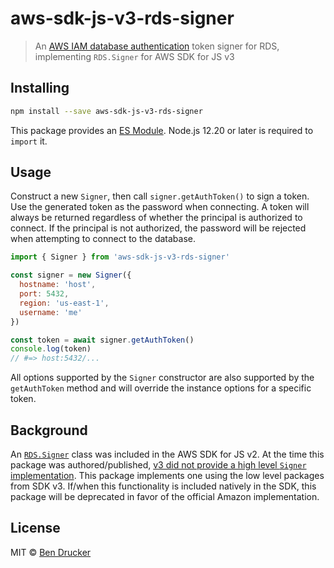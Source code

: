 # aws-sdk-js-v3-rds-signer

> An [AWS IAM database authentication](https://docs.aws.amazon.com/AmazonRDS/latest/UserGuide/UsingWithRDS.IAMDBAuth.html) token signer for RDS, implementing `RDS.Signer` for AWS SDK for JS v3

## Installing

```sh
npm install --save aws-sdk-js-v3-rds-signer
```

This package provides an [ES Module](https://developer.mozilla.org/en-US/docs/Web/JavaScript/Guide/Modules). Node.js 12.20 or later is required to `import` it.

## Usage

Construct a new `Signer`, then call `signer.getAuthToken()` to sign a token. Use the generated token as the password when connecting. A token will always be returned regardless of whether the principal is authorized to connect. If the principal is not authorized, the password will be rejected when attempting to connect to the database.

```js
import { Signer } from 'aws-sdk-js-v3-rds-signer'

const signer = new Signer({
  hostname: 'host',
  port: 5432,
  region: 'us-east-1',
  username: 'me'
})

const token = await signer.getAuthToken()
console.log(token)
// #=> host:5432/...
```

All options supported by the `Signer` constructor are also supported by the `getAuthToken` method and will override the instance options for a specific token.

## Background

An [`RDS.Signer`](https://docs.aws.amazon.com/AWSJavaScriptSDK/latest/AWS/RDS/Signer.html) class was included in the AWS SDK for JS v2. At the time this package was authored/published, [v3 did not provide a high level `Signer` implementation](https://github.com/aws/aws-sdk-js-v3/issues/1823). This package implements one using the low level packages from SDK v3. If/when this functionality is included natively in the SDK, this package will be deprecated in favor of the official Amazon implementation.

## License

MIT © [Ben Drucker](http://bendrucker.me)
